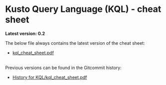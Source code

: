 # Kusto Query Language (KQL) - cheat sheet
**Latest version: 0.2**

The below file always contains the latest version of the cheat sheet:
- [kql_cheat_sheet.pdf](https://github.com/marcusbakker/KQL/blob/master/kql_cheat_sheet.pdf)

\
Previous versions can be found in the Gitcommit history:
- [History for KQL/kql_cheat_sheet.pdf](https://github.com/marcusbakker/KQL/commits/master/kql_cheat_sheet.pdf)
